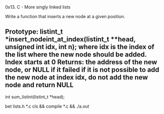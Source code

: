 0x13. C - More singly linked lists

Write a function that inserts a new node at a given position.

Prototype: listint_t *insert_nodeint_at_index(listint_t **head, unsigned int idx, int n);
where idx is the index of the list where the new node should be added. Index starts at 0
Returns: the address of the new node, or NULL if it failed
if it is not possible to add the new node at index idx, do not add the new node and return NULL
----------------------------------------


int sum_listint(listint_t *head);


bet lists.h *.c
cls && compile *.c && ./a.out
